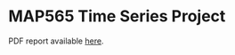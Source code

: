 # MAP565 Time Series Project

PDF report available [here](https://tessbreton.github.io/assets/pdf/stats-report.pdf).